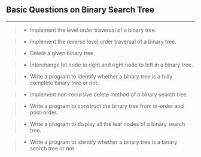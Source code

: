 ## Basic Questions on Binary Search Tree

---

> - Implement the level order traversal of a binary tree.

> - Implement the reverse level order traversal of a binary tree.

> - Delete a given binary tree.

> - Interchange let node to right and right node to left in a binary tree.

> - Write a program to identify whether a binary tree is a fully complete binary tree or not.

> - Implement non-recursive delete method of a binary search tree.

> - Write a program to construct the binary tree from in-order and post-order.

> - Write a program to display all the leaf nodes of a binary search tree.

> - Write a program to identify whether a binary tree is a binary search tree or not.
